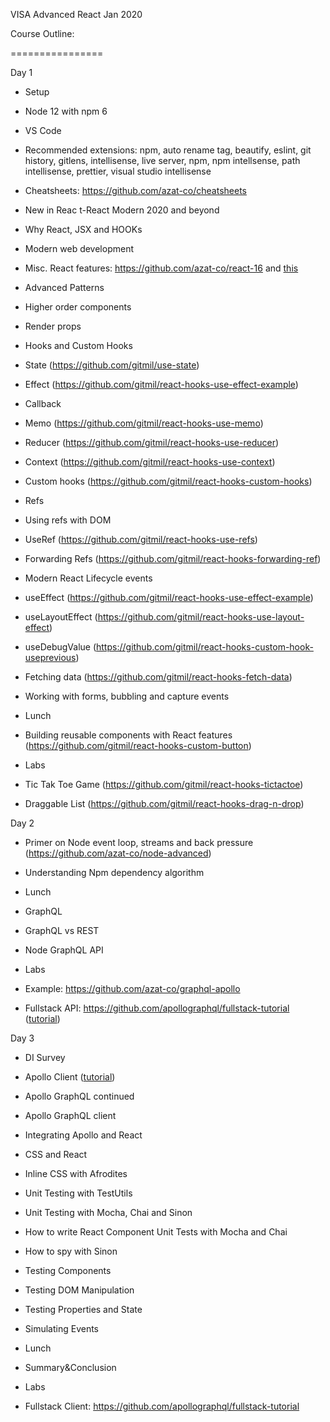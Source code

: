 VISA Advanced React Jan 2020 

Course Outline: 

================

Day 1

-   Setup

-   Node 12 with npm 6

-   VS Code

-   Recommended extensions: npm, auto rename tag, beautify, eslint, git history, gitlens, intellisense, live server, npm, npm intellsense, path intellisense, prettier, visual studio intellisense

-   Cheatsheets: <https://github.com/azat-co/cheatsheets>

-   New in Reac t-React Modern 2020 and beyond

-   Why React, JSX and HOOKs

-   Modern web development

-   Misc. React features: <https://github.com/azat-co/react-16> and [this](https://hackernoon.com/react-16-0-16-3-new-features-for-every-day-use-f397da374acf)

-   Advanced Patterns

-   Higher order components

-   Render props

-   Hooks and Custom Hooks

-   State (<https://github.com/gitmil/use-state>)

-   Effect (<https://github.com/gitmil/react-hooks-use-effect-example>)

-   Callback

-   Memo (<https://github.com/gitmil/react-hooks-use-memo>)

-   Reducer (<https://github.com/gitmil/react-hooks-use-reducer>)

-   Context (<https://github.com/gitmil/react-hooks-use-context>)

-   Custom hooks (<https://github.com/gitmil/react-hooks-custom-hooks>)

-   Refs

-   Using refs with DOM

-   UseRef (<https://github.com/gitmil/react-hooks-use-refs>)

-   Forwarding Refs (<https://github.com/gitmil/react-hooks-forwarding-ref>)

-   Modern React Lifecycle events

-   useEffect (<https://github.com/gitmil/react-hooks-use-effect-example>)

-   useLayoutEffect (<https://github.com/gitmil/react-hooks-use-layout-effect>)

-   useDebugValue (<https://github.com/gitmil/react-hooks-custom-hook-useprevious>)

-   Fetching data (<https://github.com/gitmil/react-hooks-fetch-data>)

-   Working with forms, bubbling and capture events

-   Lunch

-   Building reusable components with React features (<https://github.com/gitmil/react-hooks-custom-button>)

-   Labs

-   Tic Tak Toe Game (<https://github.com/gitmil/react-hooks-tictactoe>)

-   Draggable List (<https://github.com/gitmil/react-hooks-drag-n-drop>)

Day 2

-   Primer on Node event loop, streams and back pressure (<https://github.com/azat-co/node-advanced>)

-   Understanding Npm dependency algorithm 

-   Lunch

-   GraphQL

-   GraphQL vs REST

-   Node GraphQL API

-   Labs

-   Example: <https://github.com/azat-co/graphql-apollo>

-   Fullstack API: <https://github.com/apollographql/fullstack-tutorial> ([tutorial](https://www.apollographql.com/docs/tutorial/introduction/))

Day 3

-   DI Survey

-   Apollo Client ([tutorial](https://www.apollographql.com/docs/react/))

-   Apollo GraphQL continued

-   Apollo GraphQL client

-   Integrating Apollo and React

-   CSS and React

-   Inline CSS with Afrodites

-   Unit Testing with TestUtils 

-   Unit Testing with Mocha, Chai and Sinon

-   How to write React Component Unit Tests with Mocha and Chai

-   How to spy with Sinon

-   Testing Components

-   Testing DOM Manipulation

-   Testing Properties and State

-   Simulating Events

-   Lunch

-   Summary&Conclusion

-   Labs

-   Fullstack Client: <https://github.com/apollographql/fullstack-tutorial>